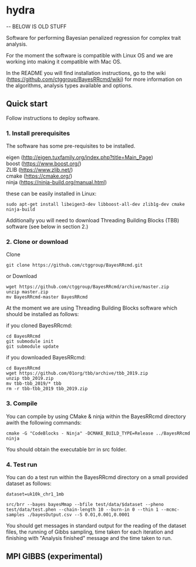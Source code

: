 # hydra

-- BELOW IS OLD STUFF

Software for performing Bayesian penalized regression for complex trait analysis.

For the moment the software is compatible with Linux OS and we are working into making it compatible with Mac OS.

In the README you will find installation instructions, go to the wiki (https://github.com/ctggroup/BayesRRcmd/wiki) for more information on the algorithms, analysis types available and options. 

## Quick start

Follow instructions to deploy software.

### 1. Install prerequisites
The software has some pre-requisites to be installed.   

eigen (http://eigen.tuxfamily.org/index.php?title=Main_Page)   
boost (https://www.boost.org/)   
ZLIB  (https://www.zlib.net/)	
cmake (https://cmake.org/)   
ninja (https://ninja-build.org/manual.html)   

these can be easily installed in Linux:

```
sudo apt-get install libeigen3-dev libboost-all-dev zlib1g-dev cmake ninja-build 

```

Additionally you will need to download Threading Building Blocks (TBB) software (see below in section 2.)

### 2. Clone or download

Clone

```
git clone https://github.com/ctggroup/BayesRRcmd.git
```

or Download

```
wget https://github.com/ctggroup/BayesRRcmd/archive/master.zip
unzip master.zip
mv BayesRRcmd-master BayesRRcmd
```

At the moment we are using Threading Building Blocks software which should be installed as follows:

if you cloned BayesRRcmd:
```
cd BayesRRcmd
git submodule init
git submodule update
```

if you downloaded BayesRRcmd:

```
cd BayesRRcmd
wget https://github.com/01org/tbb/archive/tbb_2019.zip
unzip tbb_2019.zip
mv tbb-tbb_2019/* tbb
rm -r tbb-tbb_2019 tbb_2019.zip
```

### 3. Compile

You can compile by using CMake & ninja within the BayesRRcmd directory awith the following commands:

```
cmake -G "CodeBlocks - Ninja" -DCMAKE_BUILD_TYPE=Release ../BayesRRcmd
ninja

```
You should obtain the executable brr in src folder.

### 4. Test run

You can do a test run within the BayesRRcmd directory on a small provided dataset as follows:

```
dataset=uk10k_chr1_1mb

src/brr --bayes bayesMmap --bfile test/data/$dataset --pheno test/data/test.phen --chain-length 10 --burn-in 0 --thin 1 --mcmc-samples ./bayesOutput.csv --S 0.01,0.001,0.0001

```

You should get messages in standard output for the reading of the dataset files, the running of Gibbs sampling, time taken for each iteration and finishing with "Analysis finished" message and the time taken to run.


## MPI GIBBS (experimental)